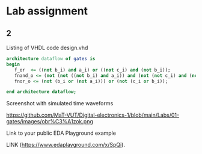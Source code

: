 # Lab assignment

## 2
 Listing of VHDL code design.vhd
 ```vhdl
architecture dataflow of gates is
begin
    f_or  <= ((not b_i) and a_i) or ((not c_i) and (not b_i));
    fnand_o <= (not (not ((not b_i) and a_i)) and (not (not c_i) and (not b_i)));
    fnor_o <= (not (b_i or (not a_i))) or (not (c_i or b_i));

end architecture dataflow;
```
Screenshot with simulated time waveforms

https://github.com/MaT-VUT/Digital-electronics-1/blob/main/Labs/01-gates/images/obr%C3%A1zok.png

Link to your public EDA Playground example

LINK (https://www.edaplayground.com/x/SpQi).
